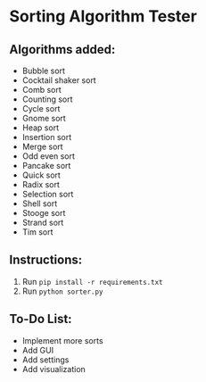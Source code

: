 # Sorting Algorithm Tester

## Algorithms added:
- Bubble sort
- Cocktail shaker sort
- Comb sort
- Counting sort
- Cycle sort
- Gnome sort
- Heap sort
- Insertion sort
- Merge sort
- Odd even sort
- Pancake sort
- Quick sort
- Radix sort
- Selection sort
- Shell sort
- Stooge sort
- Strand sort
- Tim sort

## Instructions:
1. Run `pip install -r requirements.txt`
2. Run `python sorter.py`

## To-Do List:
- Implement more sorts
- Add GUI
- Add settings
- Add visualization